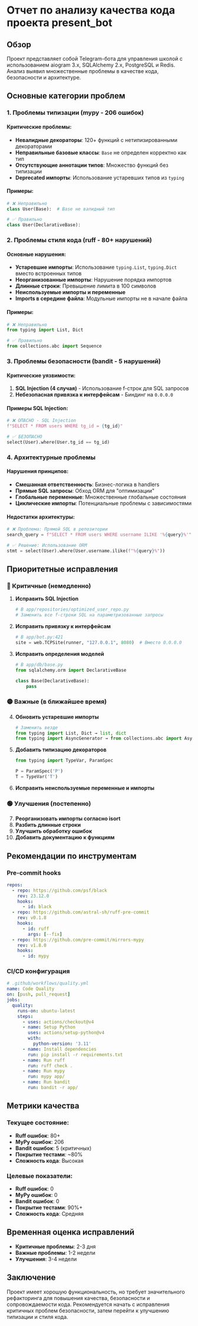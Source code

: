 # Отчет по анализу качества кода проекта present_bot

## Обзор
Проект представляет собой Telegram-бота для управления школой с использованием aiogram 3.x, SQLAlchemy 2.x, PostgreSQL и Redis. Анализ выявил множественные проблемы в качестве кода, безопасности и архитектуре.

## Основные категории проблем

### 1. Проблемы типизации (mypy - 206 ошибок)

#### Критические проблемы:
- **Невалидные декораторы**: 120+ функций с нетипизированными декораторами
- **Неправильные базовые классы**: `Base` не определен корректно как тип
- **Отсутствующие аннотации типов**: Множество функций без типизации
- **Deprecated импорты**: Использование устаревших типов из `typing`

#### Примеры:
```python
# ❌ Неправильно
class User(Base):  # Base не валидный тип

# ✅ Правильно  
class User(DeclarativeBase):
```

### 2. Проблемы стиля кода (ruff - 80+ нарушений)

#### Основные нарушения:
- **Устаревшие импорты**: Использование `typing.List`, `typing.Dict` вместо встроенных типов
- **Неорганизованные импорты**: Нарушение порядка импортов
- **Длинные строки**: Превышение лимита в 100 символов
- **Неиспользуемые импорты и переменные**
- **Imports в середине файла**: Модульные импорты не в начале файла

#### Примеры:
```python
# ❌ Неправильно
from typing import List, Dict

# ✅ Правильно
from collections.abc import Sequence
```

### 3. Проблемы безопасности (bandit - 5 нарушений)

#### Критические уязвимости:
1. **SQL Injection (4 случая)** - Использование f-строк для SQL запросов
2. **Небезопасная привязка к интерфейсам** - Биндинг на `0.0.0.0`

#### Примеры SQL Injection:
```python
# ❌ ОПАСНО - SQL Injection
f"SELECT * FROM users WHERE tg_id = {tg_id}"

# ✅ БЕЗОПАСНО
select(User).where(User.tg_id == tg_id)
```

### 4. Архитектурные проблемы

#### Нарушения принципов:
- **Смешанная ответственность**: Бизнес-логика в handlers
- **Прямые SQL запросы**: Обход ORM для "оптимизации"
- **Глобальные переменные**: Множественные глобальные состояния
- **Циклические импорты**: Потенциальные проблемы с зависимостями

#### Недостатки архитектуры:
```python
# ❌ Проблема: Прямой SQL в репозитории
search_query = f"SELECT * FROM users WHERE username ILIKE '%{query}%'"

# ✅ Решение: Использование ORM
stmt = select(User).where(User.username.ilike(f"%{query}%"))
```

## Приоритетные исправления

### 🔴 Критичные (немедленно)

1. **Исправить SQL Injection**
   ```python
   # В app/repositories/optimized_user_repo.py
   # Заменить все f-строки SQL на параметризованные запросы
   ```

2. **Исправить привязку к интерфейсам**
   ```python
   # В app/bot.py:421
   site = web.TCPSite(runner, "127.0.0.1", 8080)  # Вместо 0.0.0.0
   ```

3. **Исправить определения моделей**
   ```python
   # В app/db/base.py
   from sqlalchemy.orm import DeclarativeBase
   
   class Base(DeclarativeBase):
       pass
   ```

### 🟡 Важные (в ближайшее время)

4. **Обновить устаревшие импорты**
   ```python
   # Заменить везде
   from typing import List, Dict → list, dict
   from typing import AsyncGenerator → from collections.abc import AsyncGenerator
   ```

5. **Добавить типизацию декораторов**
   ```python
   from typing import TypeVar, ParamSpec
   
   P = ParamSpec('P')
   T = TypeVar('T')
   ```

6. **Исправить неиспользуемые переменные и импорты**

### 🟢 Улучшения (постепенно)

7. **Реорганизовать импорты согласно isort**
8. **Разбить длинные строки**
9. **Улучшить обработку ошибок**
10. **Добавить документацию к функциям**

## Рекомендации по инструментам

### Pre-commit hooks
```yaml
repos:
  - repo: https://github.com/psf/black
    rev: 23.12.0
    hooks:
      - id: black
  - repo: https://github.com/astral-sh/ruff-pre-commit
    rev: v0.1.8
    hooks:
      - id: ruff
        args: [--fix]
  - repo: https://github.com/pre-commit/mirrors-mypy
    rev: v1.8.0
    hooks:
      - id: mypy
```

### CI/CD конфигурация
```yaml
# .github/workflows/quality.yml
name: Code Quality
on: [push, pull_request]
jobs:
  quality:
    runs-on: ubuntu-latest
    steps:
      - uses: actions/checkout@v4
      - name: Setup Python
        uses: actions/setup-python@v4
        with:
          python-version: '3.11'
      - name: Install dependencies
        run: pip install -r requirements.txt
      - name: Run ruff
        run: ruff check .
      - name: Run mypy
        run: mypy app/
      - name: Run bandit
        run: bandit -r app/
```

## Метрики качества

### Текущее состояние:
- **Ruff ошибок**: 80+
- **MyPy ошибок**: 206
- **Bandit ошибок**: 5 (критичных)
- **Покрытие тестами**: ~80%
- **Сложность кода**: Высокая

### Целевые показатели:
- **Ruff ошибок**: 0
- **MyPy ошибок**: 0
- **Bandit ошибок**: 0
- **Покрытие тестами**: 90%+
- **Сложность кода**: Средняя

## Временная оценка исправлений

- **Критичные проблемы**: 2-3 дня
- **Важные проблемы**: 1-2 недели  
- **Улучшения**: 3-4 недели

## Заключение

Проект имеет хорошую функциональность, но требует значительного рефакторинга для повышения качества, безопасности и сопровождаемости кода. Рекомендуется начать с исправления критичных проблем безопасности, затем перейти к улучшению типизации и стиля кода.
